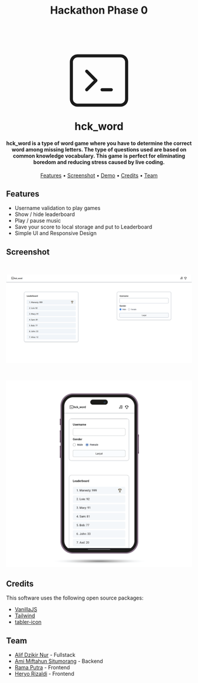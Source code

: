 <h1 align="center"> Hackathon Phase 0 </h1>

<h1 align="center">
  <br>
<svg xmlns="http://www.w3.org/2000/svg" class="icon icon-tabler icon-tabler-terminal-2" width="200" height="200"
            viewBox="0 0 24 24" stroke-width="1" stroke="currentColor" fill="none" stroke-linecap="round"
            stroke-linejoin="round">
            <path stroke="none" d="M0 0h24v24H0z" fill="none"></path>
            <path d="M8 9l3 3l-3 3"></path>
            <path d="M13 15l3 0"></path>
            <path d="M3 4m0 2a2 2 0 0 1 2 -2h14a2 2 0 0 1 2 2v12a2 2 0 0 1 -2 2h-14a2 2 0 0 1 -2 -2z"></path>
          </svg>
  <br>
  hck_word
  <br>
</h1>

<h4 align="center">hck_word is a type of word game where you have to determine the correct word among missing letters. The type of questions used are based on common knowledge vocabulary. This game is perfect for eliminating boredom and reducing stress caused by live coding.</h4>

<p align="center">
  <a href="#features">Features</a> •
  <a href="#screenshot">Screenshot</a> •
  <a href="https://dziunincode69.github.io/scramble-word.github.io/" target="_blank">Demo</a> •
  <a href="#credits">Credits</a> •
  <a href="#credits">Team</a> 
</p>

## Features

- Username validation to play games
- Show / hide leaderboard
- Play / pause music
- Save your score to local storage and put to Leaderboard
- Simple UI and Responsive Design

## Screenshot

<br>

![screenshot](./screenshot-web.png)

<br>

![screenshot](./iphone-hckword.png)

## Credits

This software uses the following open source packages:

- [VanillaJS](http://vanilla-js.com/)
- [Tailwind](https://tailwindcss.com/)
- [tabler-icon](https://tabler-icons.io/)

## Team

- [Alif Dzikir Nur](https://github.com/dziunincode69) - Fullstack <br>
- [Ami Miftahun Situmorang](https://github.com/AmiMiftahul) - Backend<br>
- [Rama Putra](https://github.com/ramaedwindap) - Frontend <br>
- [Heryo Rizaldi](https://github.com/jonoman31) - Frontend <br>
